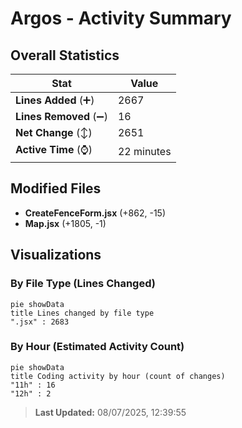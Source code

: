 # Argos - Activity Summary 

## Overall Statistics

| Stat                   | Value                                                             |
| ---------------------- | ----------------------------------------------------------------- |
| **Lines Added** (➕)   | 2667                                          |
| **Lines Removed** (➖) | 16                                        |
| **Net Change** (↕)    | 2651                |
| **Active Time** (⌚)   | 22 minutes |


## Modified Files
- **CreateFenceForm.jsx** (+862, -15)
- **Map.jsx** (+1805, -1)

## Visualizations

### By File Type (Lines Changed)

```mermaid
pie showData
title Lines changed by file type
".jsx" : 2683
```

### By Hour (Estimated Activity Count)

```mermaid
pie showData
title Coding activity by hour (count of changes)
"11h" : 16
"12h" : 2
```


> **Last Updated:** 08/07/2025, 12:39:55
